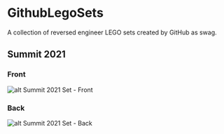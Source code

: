# GithubLegoSets

A collection of reversed engineer LEGO sets created by GitHub as swag.

## Summit 2021

### Front
![alt Summit 2021 Set - Front](https://github.com/ericlewis/GithubLegoSets/blob/main/Summit2021/images/front.png?raw=true)

### Back
![alt Summit 2021 Set - Back](https://github.com/ericlewis/GithubLegoSets/blob/main/Summit2021/images/back.png?raw=true)
